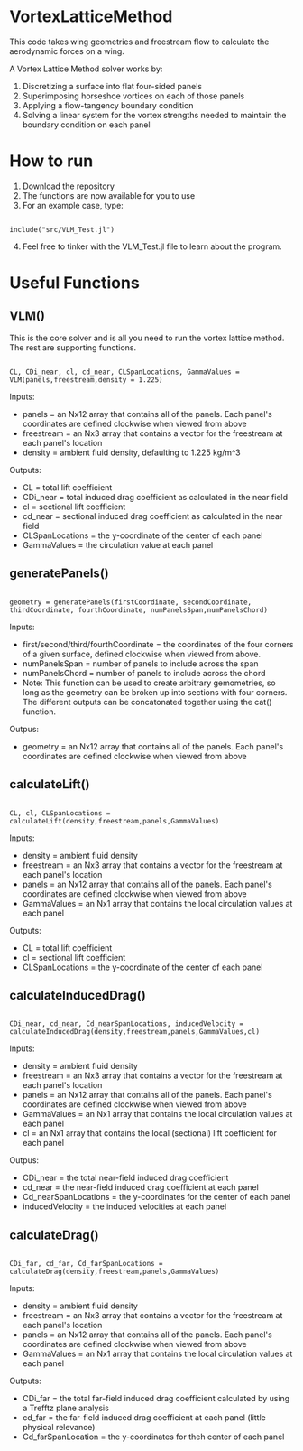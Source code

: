 # VortexLatticeMethod

This code takes wing geometries and freestream flow to calculate the aerodynamic forces on a wing.

A Vortex Lattice Method solver works by:

1. Discretizing a surface into flat four-sided panels
2. Superimposing horseshoe vortices on each of those panels
3. Applying a flow-tangency boundary condition
4. Solving a linear system for the vortex strengths needed to maintain the boundary condition on each panel

# How to run
1. Download the repository
2. The functions are now available for you to use
3. For an example case, type:

<pre><code>
include("src/VLM_Test.jl")
</code></pre>

4. Feel free to tinker with the VLM_Test.jl file to learn about the program.

# Useful Functions

## VLM()

This is the core solver and is all you need to run the vortex lattice method. The rest are supporting functions.

<pre><code>
CL, CDi_near, cl, cd_near, CLSpanLocations, GammaValues = VLM(panels,freestream,density = 1.225)
</code></pre>

Inputs:
- panels = an Nx12 array that contains all of the panels. Each panel's coordinates are defined clockwise when viewed from above
- freestream = an Nx3 array that contains a vector for the freestream at each panel's location
- density = ambient fluid density, defaulting to 1.225 kg/m^3

Outputs:
- CL = total lift coefficient
- CDi_near = total induced drag coefficient as calculated in the near field
- cl = sectional lift coefficient
- cd_near = sectional induced drag coefficient as calculated in the near field
- CLSpanLocations = the y-coordinate of the center of each panel
- GammaValues = the circulation value at each panel

## generatePanels()
<pre><code>
geometry = generatePanels(firstCoordinate, secondCoordinate, thirdCoordinate, fourthCoordinate, numPanelsSpan,numPanelsChord)
</code></pre>

Inputs:
- first/second/third/fourthCoordinate = the coordinates of the four corners of a given surface, defined clockwise when viewed from above.
- numPanelsSpan = number of panels to include across the span
- numPanelsChord = number of panels to include across the chord
- Note: This function can be used to create arbitrary gemometries, so long as the geometry can be broken up into sections with four corners. The different outputs can be concatonated together using the cat() function.

Outpus:
- geometry = an Nx12 array that contains all of the panels. Each panel's coordinates are defined clockwise when viewed from above

## calculateLift()
<pre><code>
CL, cl, CLSpanLocations = calculateLift(density,freestream,panels,GammaValues)
</code></pre>

Inputs:
- density = ambient fluid density
- freestream = an Nx3 array that contains a vector for the freestream at each panel's location
- panels = an Nx12 array that contains all of the panels. Each panel's coordinates are defined clockwise when viewed from above
- GammaValues = an Nx1 array that contains the local circulation values at each panel

Outputs:
- CL = total lift coefficient
- cl = sectional lift coefficient
- CLSpanLocations = the y-coordinate of the center of each panel

## calculateInducedDrag()
<pre><code>
CDi_near, cd_near, Cd_nearSpanLocations, inducedVelocity = calculateInducedDrag(density,freestream,panels,GammaValues,cl)
</code></pre>

Inputs:
- density = ambient fluid density
- freestream = an Nx3 array that contains a vector for the freestream at each panel's location
- panels = an Nx12 array that contains all of the panels. Each panel's coordinates are defined clockwise when viewed from above
- GammaValues = an Nx1 array that contains the local circulation values at each panel
- cl = an Nx1 array that contains the local (sectional) lift coefficient for each panel

Outpus: 
- CDi_near = the total near-field induced drag coefficient
- cd_near = the near-field induced drag coefficient at each panel
- Cd_nearSpanLocations = the y-coordinates for the center of each panel
- inducedVelocity = the induced velocities at each panel

## calculateDrag()
<pre><code>
CDi_far, cd_far, Cd_farSpanLocations = calculateDrag(density,freestream,panels,GammaValues)
</code></pre>

Inputs:
- density = ambient fluid density
- freestream = an Nx3 array that contains a vector for the freestream at each panel's location
- panels = an Nx12 array that contains all of the panels. Each panel's coordinates are defined clockwise when viewed from above
- GammaValues = an Nx1 array that contains the local circulation values at each panel

Outputs:
- CDi_far = the total far-field induced drag coefficient calculated by using a Trefftz plane analysis
- cd_far = the far-field induced drag coefficient at each panel (little physical relevance)
- Cd_farSpanLocation = the y-coordinates for theh center of each panel
